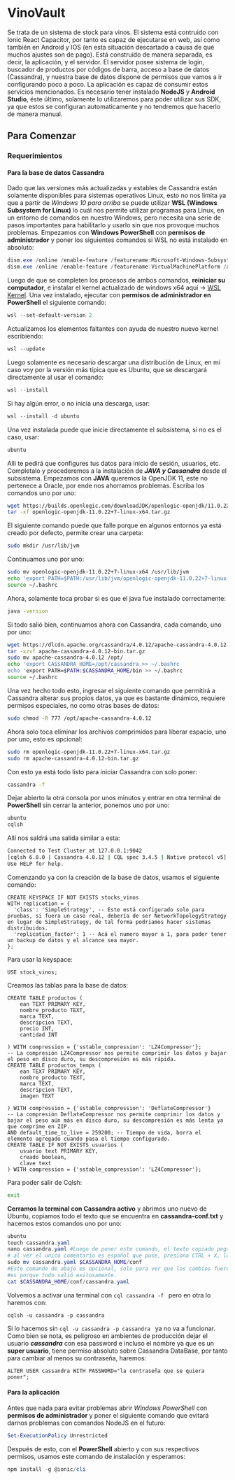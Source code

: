 # VinoVault
Se trata de un sistema de stock para vinos. El sistema está contruido con Ionic React Capacitor, por tanto es capaz de ejecutarse en web, así como también en Android y IOS (en esta situación descartado a causa de qué muchos ajustes son de pago).
Está construido de manera separada, es decir, la aplicación, y el servidor.
El servidor posee sistema de login, buscador de productos por códigos de barra, acceso a base de datos (Cassandra), y nuestra base de datos dispone de permisos que vamos a ir configurando poco a poco.
La aplicación es capaz de consumir estos servicios mencionados.
Es necesario tener instalado **NodeJS** y **Android Studio**, éste último, solamente lo utilizaremos para poder utilizar sus SDK, ya que estos se configuran automaticamente y no tendremos que hacerlo de manera manual.
## Para Comenzar
### Requerimientos
#### Para la base de datos Cassandra
Dado que las versiones más actualizadas y estables de Cassandra están solamente disponibles para sistemas operativos Linux, esto no nos limita ya que a partir de *Windows 10 para arriba* se puede utilizar **WSL (Windows Subsystem for Linux)** lo cuál nos permite utilizar programas para Linux, en un entorno de comandos en nuestro Windows, pero necesita una serie de pasos importantes para habilitarlo y usarlo sin que nos provoque muchos problemas.
Empezamos con **Windows PowerShell** con **permisos de administrador** y poner los siguientes comandos si WSL no está instalado en absoluto:
```PowerShell
dism.exe /online /enable-feature /featurename:Microsoft-Windows-Subsystem-Linux /all /norestart
dism.exe /online /enable-feature /featurename:VirtualMachinePlatform /all /norestart
```
Luego de que se completen los procesos de ambos comandos, **reiniciar su computador**, e instalar el kernel actualizado de windows x64 aquí -> [WSL Kernel](https://wslstorestorage.blob.core.windows.net/wslblob/wsl_update_x64.msi).
Una vez instalado, ejecutar con **permisos de administrador en PowerShell** el siguiente comando:
```PowerShell
wsl --set-default-version 2
```
Actualizamos los elementos faltantes con ayuda de nuestro nuevo kernel escribiendo:
```PowerShell
wsl --update
```
Luego solamente es necesario descargar una distribución de Linux, en mi caso voy por la versión más típica que es Ubuntu, que se descargará directamente al usar el comando:
```PowerShell
wsl --install
```
Si hay algún error, o no inicia una descarga, usar:
```PowerShell
wsl --install -d ubuntu
```
Una vez instalada puede que inicie directamente el subsistema, si no es el caso, usar:
```PowerShell
ubuntu
```
Alli te pedirá que configures tus datos para inicio de sesión, usuarios, etc. Completalo y procederemos a la instalación de ***JAVA y Cassandra*** desde el subsistema.
Empezamos con **JAVA** queremos la OpenJDK 11, este no pertenece a Oracle, por ende nos ahorramos problemas.
Escriba los comandos uno por uno:
```bash
wget https://builds.openlogic.com/downloadJDK/openlogic-openjdk/11.0.22+7/openlogic-openjdk-11.0.22+7-linux-x64.tar.gz
tar -xf openlogic-openjdk-11.0.22+7-linux-x64.tar.gz
```
El siguiente comando puede que falle porque en algunos entornos ya está creado por defecto, permite crear una carpeta:
```bash
sudo mkdir /usr/lib/jvm
```
Continuamos uno por uno:
```bash
sudo mv openlogic-openjdk-11.0.22+7-linux-x64 /usr/lib/jvm
echo 'export PATH=$PATH:/usr/lib/jvm/openlogic-openjdk-11.0.22+7-linux-x64/bin' >> ~/.bashrc
source ~/.bashrc
```
Ahora, solamente toca probar si es que el java fue instalado correctamente:
```bash
java -version
```
Si todo salió bien, continuamos ahora con Cassandra, cada comando, uno por uno:
```bash
wget https://dlcdn.apache.org/cassandra/4.0.12/apache-cassandra-4.0.12-bin.tar.gz
tar -xzvf apache-cassandra-4.0.12-bin.tar.gz
sudo mv apache-cassandra-4.0.12 /opt/
echo 'export CASSANDRA_HOME=/opt/cassandra >> ~/.bashrc
echo 'export PATH=$PATH:$CASSANDRA_HOME/bin >> ~/.bashrc
source ~/.bashrc
```
Una vez hecho todo esto, ingresar el siguiente comando que permitirá a Cassandra alterar sus propios datos, ya que es bastante dinámico, requiere permisos especiales, no como otras bases de datos:
```bash
sudo chmod -R 777 /opt/apache-cassandra-4.0.12
```
Ahora solo toca eliminar los archivos comprimidos para liberar espacio, uno por uno, esto es opcional:
```bash
sudo rm openlogic-openjdk-11.0.22+7-linux-x64.tar.gz
sudo rm apache-cassandra-4.0.12-bin.tar.gz
```
Con esto ya está todo listo para iniciar Cassandra con solo poner:
```bash
cassandra -f
```
Dejar abierto la otra consola por unos minutos y entrar en otra terminal de **PowerShell** sin cerrar la anterior, ponemos uno por uno:
```PowerShell
ubuntu
cqlsh
```
Allí nos saldrá una salida similar a esta:
```bash
Connected to Test Cluster at 127.0.0.1:9042
[cqlsh 6.0.0 | Cassandra 4.0.12 | CQL spec 3.4.5 | Native protocol v5]
Use HELP for help.
```
Comenzando ya con la creación de la base de datos, usamos el siguiente comando:
```cql
CREATE KEYSPACE IF NOT EXISTS stocks_vinos
WITH replication = {
  'class': 'SimpleStrategy', -- Este está configurado solo para pruebas, si fuera un caso real, debería de ser NetworkTopologyStrategy en lugar de SimpleStrategy, de tal forma podriamos hacer sistemas distribuidos.
  'replication_factor': 1 -- Acá el numero mayor a 1, para poder tener un backup de datos y el alcance sea mayor.
};
```
Para usar la keyspace:
```cql
USE stock_vinos;
```
Creamos las tablas para la base de datos:
```cql
CREATE TABLE productos (
	ean TEXT PRIMARY KEY,
	nombre_producto TEXT,
	marca TEXT,
	descripcion TEXT,
	precio INT,
	cantidad INT
	
) WITH compression = {'sstable_compression': 'LZ4Compressor'}; 
-- La compresión LZ4Compressor nos permite comprimir los datos y bajar el peso en disco duro, su descompresión es más rápida.
CREATE TABLE productos_temps (
	ean TEXT PRIMARY KEY,
	nombre_producto TEXT,
	marca TEXT,
	descripcion TEXT,
	imagen TEXT
	
) WITH compression = {'sstable_compression': 'DeflateCompressor'}
-- La compresión DeflateCompressor nos permite comprimir los datos y bajar el peso aún más en disco duro, su descompresión es más lenta ya que comprime en ZIP.
AND default_time_to_live = 259200; -- Tiempo de vida, borra el elemento agregado cuando pasa el tiempo configurado.
CREATE TABLE IF NOT EXISTS usuarios (
    usuario text PRIMARY KEY,
    creado boolean,
    clave text
) WITH compression = {'sstable_compression': 'LZ4Compressor'}; 
```
Para poder salir de Cqlsh:
```bash
exit
```
**Cerramos la terminal con Cassandra activo** y abrimos uno nuevo de Ubuntu, copiamos todo el texto que se encuentra en **cassandra-conf.txt** y hacemos estos comandos uno por uno:
```PowerShell
ubuntu
touch cassandra.yaml
nano cassandra.yaml #Luego de poner este comando, el texto copiado pegalo con CTRL + V y espera,
# al ver el unico comentario es español que puse, presiona CTRL + X, luego Y, por ultimo ENTER para salir.
sudo mv cassandra.yaml $CASSANDRA_HOME/conf
#Este comando de abajo es opcional, solo para ver que los cambios fueron hechos, si vez el comentario en español
#es porque todo salió exitosamente.
cat $CASSANDRA_HOME/conf/cassandra.yaml
```
Volvemos a activar una terminal con 
``cql
cassandra -f
``
pero en otra lo haremos con:
```cql
cqlsh -u cassandra -p cassandra
```
Si lo hacemos sin
``cql
-u cassandra -p cassandra
``
ya no va a funcionar.
Como bien se nota, es peligroso en ambientes de producción dejar el usuario ***cassandra*** con esa password e incluso el nombre ya que es un **super usuario**, tiene permiso absoluto sobre Cassandra DataBase, por tanto para cambiar al menos su contraseña, haremos:
```cql
ALTER USER cassandra WITH PASSWORD="la contraseña que se quiera poner";
```
#### Para la aplicación
Antes que nada para evitar problemas abrir *Windows PowerShell* con **permisos de administrador** y poner el siguiente comando que evitará darnos problemas con comandos NodeJS en el futuro:
```PowerShell
Set-ExecutionPolicy Unrestricted
```
Después de esto, con el **PowerShell** abierto y con sus respectivos permisos, usamos este comando de instalación y esperamos:
```PowerShell
npm install -g @ionic/cli
```
